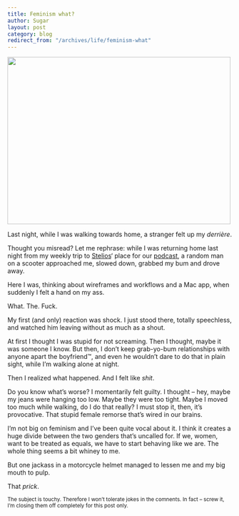 ```yaml
---
title: Feminism what?
author: Sugar
layout: post
category: blog
redirect_from: "/archives/life/feminism-what"
---
```

<img class="alignnone" title="Feminism" src="http://farm4.static.flickr.com/3022/2909138048_58b720bc1a.jpg" alt="" width="500" height="375" />

Last night, while I was walking towards home, a stranger felt up my *derrière*.

Thought you misread? Let me rephrase: while I was returning home last night from my weekly trip to [Stelios][1]&#8216; place for our [podcast][2], a random man on a scooter approached me, slowed down, grabbed my bum and drove away.

Here I was, thinking about wireframes and workflows and a Mac app, when suddenly I felt a hand on my ass.

What. The. Fuck.

My first (and only) reaction was shock. I just stood there, totally speechless, and watched him leaving without as much as a shout.

At first I thought I was stupid for not screaming. Then I thought, maybe it was someone I know. But then, I don&#8217;t keep grab-yo-bum relationships with anyone apart the boyfriend™, and even he wouldn&#8217;t dare to do that in plain sight, while I&#8217;m walking alone at night.

Then I realized what happened. And I felt like *shit*.

Do you know what&#8217;s worse? I momentarily felt guilty. I thought &#8211; hey, maybe my jeans were hanging too low. Maybe they were too tight. Maybe I moved too much while walking, do I do that really? I must stop it, then, it&#8217;s provocative. That stupid female remorse that&#8217;s wired in our brains.

I&#8217;m not big on feminism and I&#8217;ve been quite vocal about it. I think it creates a huge divide between the two genders that&#8217;s uncalled for. If we, women, want to be treated as equals, we have to start behaving like we are. The whole thing seems a bit whiney to me.

But one jackass in a motorcycle helmet managed to lessen me and my big mouth to pulp.

That *prick*.

<small>The subject is touchy. Therefore I won&#8217;t tolerate jokes in the comnents. In fact &#8211; screw it, I&#8217;m closing them off completely for this post only.</small>

 [1]: http://stelabouras.com
 [2]: http://ssmap.tumblr.com
